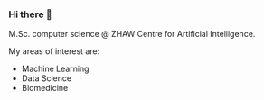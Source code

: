 ### Hi there 👋

M.Sc. computer science @ ZHAW Centre for Artificial Intelligence.

My areas of interest are:

- Machine Learning
- Data Science
- Biomedicine




